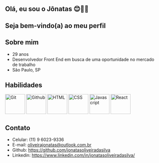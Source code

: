 ## Olá, eu sou o Jônatas :blush::rainbow_flag:

## Seja bem-vindo(a) ao meu perfil

## Sobre mim

- 29 anos
- Desenvolvedor Front End em busca de uma oportunidade no mercado de trabalho
- São Paulo, SP

## Habilidades

<p align="left">
  <img height="65" src="https://user-images.githubusercontent.com/25181517/192108372-f71d70ac-7ae6-4c0d-8395-51d8870c2ef0.png" title="Git"/>
  <img height="65" src="https://user-images.githubusercontent.com/25181517/192108374-8da61ba1-99ec-41d7-80b8-fb2f7c0a4948.png" title="Github"/>
  <img height="65" src="https://user-images.githubusercontent.com/25181517/192158954-f88b5814-d510-4564-b285-dff7d6400dad.png" title="HTML"/>
  <img height="65" src="https://user-images.githubusercontent.com/25181517/183898674-75a4a1b1-f960-4ea9-abcb-637170a00a75.png" title="CSS"/>
<!--   <img height="65" src="https://user-images.githubusercontent.com/25181517/183568594-85e280a7-0d7e-4d1a-9028-c8c2209e073c.png" title="Node JS"/> -->
<!--   <img height="65" src="https://user-images.githubusercontent.com/25181517/121401671-49102800-c959-11eb-9f6f-74d49a5e1774.png" title="(NPM) Node Package Manager"/> -->
  <img height="65" src="https://user-images.githubusercontent.com/25181517/117447155-6a868a00-af3d-11eb-9cfe-245df15c9f3f.png" title="Javascript"/>
  <img height="65" src="https://user-images.githubusercontent.com/25181517/183897015-94a058a6-b86e-4e42-a37f-bf92061753e5.png" title="React"/>
</p>

## Contato

- Celular: (11) 9 6023-9336
- E-mail: oliveirajonatas@outlook.com.br
- Github: https://github.com/jonatasoliveiradasilva
- Linkedin: https://www.linkedin.com/in/jonatasoliveiradasilva/
